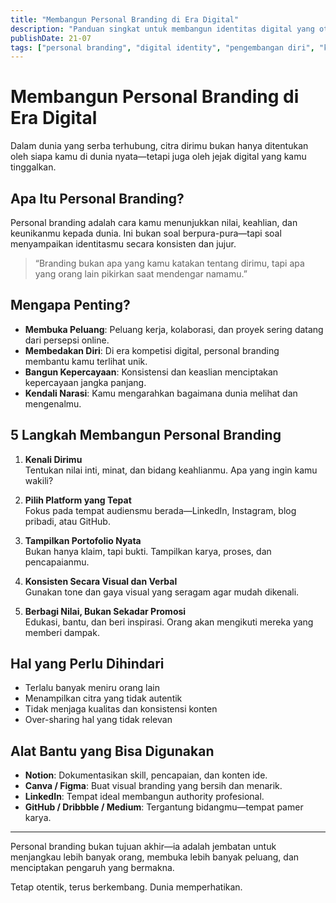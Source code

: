 ```yaml
---
title: "Membangun Personal Branding di Era Digital"
description: "Panduan singkat untuk membangun identitas digital yang otentik, konsisten, dan berdampak di tengah hiruk pikuk dunia online."
publishDate: 21-07
tags: ["personal branding", "digital identity", "pengembangan diri", "karier"]
---
```


# Membangun Personal Branding di Era Digital

Dalam dunia yang serba terhubung, citra dirimu bukan hanya ditentukan oleh siapa kamu di dunia nyata—tetapi juga oleh jejak digital yang kamu tinggalkan.

## Apa Itu Personal Branding?

Personal branding adalah cara kamu menunjukkan nilai, keahlian, dan keunikanmu kepada dunia. Ini bukan soal berpura-pura—tapi soal menyampaikan identitasmu secara konsisten dan jujur.

> “Branding bukan apa yang kamu katakan tentang dirimu, tapi apa yang orang lain pikirkan saat mendengar namamu.”

## Mengapa Penting?

- **Membuka Peluang**: Peluang kerja, kolaborasi, dan proyek sering datang dari persepsi online.
- **Membedakan Diri**: Di era kompetisi digital, personal branding membantu kamu terlihat unik.
- **Bangun Kepercayaan**: Konsistensi dan keaslian menciptakan kepercayaan jangka panjang.
- **Kendali Narasi**: Kamu mengarahkan bagaimana dunia melihat dan mengenalmu.

## 5 Langkah Membangun Personal Branding

1. **Kenali Dirimu**  
   Tentukan nilai inti, minat, dan bidang keahlianmu. Apa yang ingin kamu wakili?

2. **Pilih Platform yang Tepat**  
   Fokus pada tempat audiensmu berada—LinkedIn, Instagram, blog pribadi, atau GitHub.

3. **Tampilkan Portofolio Nyata**  
   Bukan hanya klaim, tapi bukti. Tampilkan karya, proses, dan pencapaianmu.

4. **Konsisten Secara Visual dan Verbal**  
   Gunakan tone dan gaya visual yang seragam agar mudah dikenali.

5. **Berbagi Nilai, Bukan Sekadar Promosi**  
   Edukasi, bantu, dan beri inspirasi. Orang akan mengikuti mereka yang memberi dampak.

## Hal yang Perlu Dihindari

- Terlalu banyak meniru orang lain
- Menampilkan citra yang tidak autentik
- Tidak menjaga kualitas dan konsistensi konten
- Over-sharing hal yang tidak relevan

## Alat Bantu yang Bisa Digunakan

- **Notion**: Dokumentasikan skill, pencapaian, dan konten ide.
- **Canva / Figma**: Buat visual branding yang bersih dan menarik.
- **LinkedIn**: Tempat ideal membangun authority profesional.
- **GitHub / Dribbble / Medium**: Tergantung bidangmu—tempat pamer karya.

---

Personal branding bukan tujuan akhir—ia adalah jembatan untuk menjangkau lebih banyak orang, membuka lebih banyak peluang, dan menciptakan pengaruh yang bermakna.

Tetap otentik, terus berkembang. Dunia memperhatikan.
